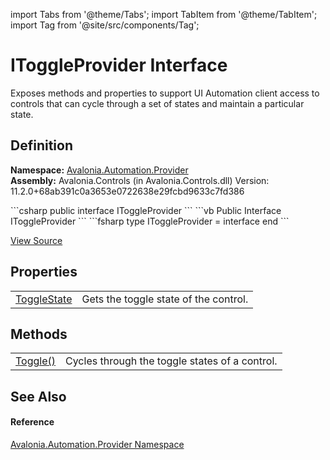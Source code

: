 import Tabs from '@theme/Tabs'; 
import TabItem from '@theme/TabItem'; 
import Tag from '@site/src/components/Tag'; 

# IToggleProvider Interface


Exposes methods and properties to support UI Automation client access to controls that can cycle through a set of states and maintain a particular state.



## Definition
**Namespace:** <a href="N_Avalonia_Automation_Provider">Avalonia.Automation.Provider</a>  
**Assembly:** Avalonia.Controls (in Avalonia.Controls.dll) Version: 11.2.0+68ab391c0a3653e0722638e29fcbd9633c7fd386

<Tabs groupId="api-code-preview">
<TabItem value="csharp" label="C#">
```csharp
public interface IToggleProvider
```
</TabItem>
<TabItem value="vb" label="VB">
```vb
Public Interface IToggleProvider
```
</TabItem>
<TabItem value="fsharp" label="F#">
```fsharp
type IToggleProvider = interface end
```
</TabItem>
</Tabs>



<a href="https://github.com/AvaloniaUI/Avalonia/tree/master/srcAvalonia.Controls/Automation/Provider/IToggleProvider.cs" title="View the source code">View Source</a>



## Properties
<table>
<tr>
<td><a href="P_Avalonia_Automation_Provider_IToggleProvider_ToggleState">ToggleState</a></td>
<td>Gets the toggle state of the control.</td>
</tr>
</table>

## Methods
<table>
<tr>
<td><a href="M_Avalonia_Automation_Provider_IToggleProvider_Toggle">Toggle()</a></td>
<td>Cycles through the toggle states of a control.</td>
</tr>
</table>

## See Also


#### Reference
<a href="N_Avalonia_Automation_Provider">Avalonia.Automation.Provider Namespace</a>  
